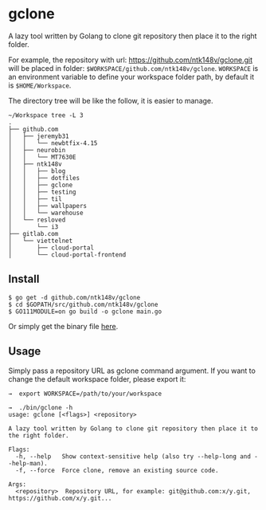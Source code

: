 # gclone

A lazy tool written by Golang to clone git repository then place it to the right folder.

For example, the repository with url: https://github.com/ntk148v/gclone.git will be placed in folder: `$WORKSPACE/github.com/ntk148v/gclone`. `WORKSPACE` is an environment variable to define your workspace folder path, by default it is `$HOME/Workspace`.

The directory tree will be like the follow, it is easier to manage.

```
~/Workspace tree -L 3
.
├── github.com
│   ├── jeremyb31
│   │   └── newbtfix-4.15
│   ├── neurobin
│   │   └── MT7630E
│   ├── ntk148v
│   │   ├── blog
│   │   ├── dotfiles
│   │   ├── gclone
│   │   ├── testing
│   │   ├── til
│   │   ├── wallpapers
│   │   └── warehouse
│   └── resloved
│       └── i3
├── gitlab.com
│   └── viettelnet
│       ├── cloud-portal
│       └── cloud-portal-frontend
```

## Install

```
$ go get -d github.com/ntk148v/gclone
$ cd $GOPATH/src/github.com/ntk148v/gclone
$ GO111MODULE=on go build -o gclone main.go
```

Or simply get the binary file [here](./bin).

## Usage

Simply pass a repository URL as gclone command argument. If you want to change the default workspace folder, please export it:

```
→  export WORKSPACE=/path/to/your/workspace
```

```
→  ./bin/gclone -h
usage: gclone [<flags>] <repository>

A lazy tool written by Golang to clone git repository then place it to the right folder.

Flags:
  -h, --help   Show context-sensitive help (also try --help-long and --help-man).
  -f, --force  Force clone, remove an existing source code.

Args:
  <repository>  Repository URL, for example: git@github.com:x/y.git, https://github.com/x/y.git...
```
